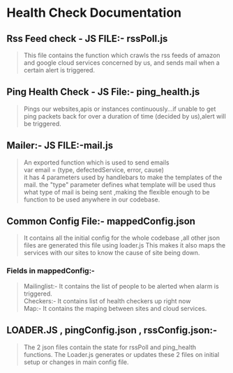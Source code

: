 # Health Check Documentation

## __Rss Feed check__ - JS FILE:- rssPoll.js
>This file contains the function which crawls the rss
> feeds of amazon and google cloud services concerned 
>by us, and sends mail when a certain alert is triggered.

## __Ping Health Check__ - JS File:- ping_health.js
>Pings our websites,apis or instances continuously…if
> unable to get ping packets back for over a duration
> of time (decided by us),alert will be triggered.

## __Mailer__:- JS FILE:-mail.js
>An exported function which is used to send emails<br>
var email = (type, defectedService, error, cause)<br>
>it has 4 parameters used by handlebars to make the templates of the mail. 
>the "type" parameter defines what template will be used thus what type of mail is being sent ,making the
> flexible enough to be function to be used anywhere in our codebase.

## __Common Config File__:- mappedConfig.json
>It contains all the initial config for the whole codebase ,all other json files are generated this file using loader.js 
>This makes it also maps the services with our sites to know the cause of site being down.

### Fields in mappedConfig:-
>Mailinglist:- It contains the list of people to be alerted when alarm is triggered.<br>
>Checkers:- It contains list of health checkers up right now<br>
>Map:- It contains the maping between sites and cloud services.<br>

## __LOADER.JS , pingConfig.json , rssConfig.json:-__
>The 2 json files contain the state for rssPoll and ping_health functions. The Loader.js generates or updates these 2 files on initial setup or changes in main config file.



